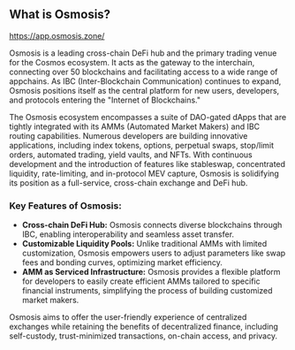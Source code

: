 
## What is Osmosis?
https://app.osmosis.zone/


Osmosis is a leading cross-chain DeFi hub and the primary trading venue for the Cosmos ecosystem. It acts as the gateway to the interchain, connecting over 50 blockchains and facilitating access to a wide range of appchains. As IBC (Inter-Blockchain Communication) continues to expand, Osmosis positions itself as the central platform for new users, developers, and protocols entering the "Internet of Blockchains."

The Osmosis ecosystem encompasses a suite of DAO-gated dApps that are tightly integrated with its AMMs (Automated Market Makers) and IBC routing capabilities. Numerous developers are building innovative applications, including index tokens, options, perpetual swaps, stop/limit orders, automated trading, yield vaults, and NFTs. With continuous development and the introduction of features like stableswap, concentrated liquidity, rate-limiting, and in-protocol MEV capture, Osmosis is solidifying its position as a full-service, cross-chain exchange and DeFi hub.

### Key Features of Osmosis:

-   **Cross-chain DeFi Hub:**  Osmosis connects diverse blockchains through IBC, enabling interoperability and seamless asset transfer.
-   **Customizable Liquidity Pools:**  Unlike traditional AMMs with limited customization, Osmosis empowers users to adjust parameters like swap fees and bonding curves, optimizing market efficiency.
-   **AMM as Serviced Infrastructure:**  Osmosis provides a flexible platform for developers to easily create efficient AMMs tailored to specific financial instruments, simplifying the process of building customized market makers.

Osmosis aims to offer the user-friendly experience of centralized exchanges while retaining the benefits of decentralized finance, including self-custody, trust-minimized transactions, on-chain access, and privacy.
